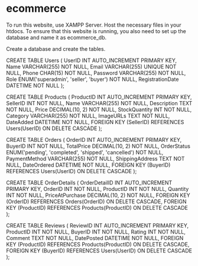 # ecommerce

To run this website, use XAMPP Server. Host the necessary files in your htdocs.
To ensure that this website is running, you also need to set up the database and name it as ecommerce_db.

Create a database and create the tables.

CREATE TABLE Users (
    UserID INT AUTO_INCREMENT PRIMARY KEY,
    Name VARCHAR(255) NOT NULL,
    Email VARCHAR(255) UNIQUE NOT NULL,
    Phone CHAR(15) NOT NULL,
    Password VARCHAR(255) NOT NULL,
    Role ENUM('superadmin', 'seller', 'buyer') NOT NULL,
    RegistrationDate DATETIME NOT NULL
);

CREATE TABLE Products (
    ProductID INT AUTO_INCREMENT PRIMARY KEY,
    SellerID INT NOT NULL,
    Name VARCHAR(255) NOT NULL,
    Description TEXT NOT NULL,
    Price DECIMAL(10, 2) NOT NULL,
    StockQuantity INT NOT NULL,
    Category VARCHAR(255) NOT NULL,
    ImageURLs TEXT NOT NULL,
    DateAdded DATETIME NOT NULL,
    FOREIGN KEY (SellerID) REFERENCES Users(UserID) ON DELETE CASCADE
);

CREATE TABLE Orders (
    OrderID INT AUTO_INCREMENT PRIMARY KEY,
    BuyerID INT NOT NULL,
    TotalPrice DECIMAL(10, 2) NOT NULL,
    OrderStatus ENUM('pending', 'completed', 'shipped', 'cancelled') NOT NULL,
    PaymentMethod VARCHAR(255) NOT NULL,
    ShippingAddress TEXT NOT NULL,
    DateOrdered DATETIME NOT NULL,
    FOREIGN KEY (BuyerID) REFERENCES Users(UserID) ON DELETE CASCADE
);

CREATE TABLE OrderDetails (
    OrderDetailID INT AUTO_INCREMENT PRIMARY KEY,
    OrderID INT NOT NULL,
    ProductID INT NOT NULL,
    Quantity INT NOT NULL,
    PriceAtPurchase DECIMAL(10, 2) NOT NULL,
    FOREIGN KEY (OrderID) REFERENCES Orders(OrderID) ON DELETE CASCADE,
    FOREIGN KEY (ProductID) REFERENCES Products(ProductID) ON DELETE CASCADE
);

CREATE TABLE Reviews (
    ReviewID INT AUTO_INCREMENT PRIMARY KEY,
    ProductID INT NOT NULL,
    BuyerID INT NOT NULL,
    Rating INT NOT NULL,
    Comment TEXT NOT NULL,
    DatePosted DATETIME NOT NULL,
    FOREIGN KEY (ProductID) REFERENCES Products(ProductID) ON DELETE CASCADE,
    FOREIGN KEY (BuyerID) REFERENCES Users(UserID) ON DELETE CASCADE
);
